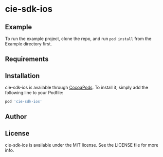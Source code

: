 # cie-sdk-ios


## Example

To run the example project, clone the repo, and run `pod install` from the Example directory first.

## Requirements

## Installation

cie-sdk-ios is available through [CocoaPods](https://cocoapods.org). To install
it, simply add the following line to your Podfile:

```ruby
pod 'cie-sdk-ios'
```

## Author



## License

cie-sdk-ios is available under the MIT license. See the LICENSE file for more info.

